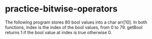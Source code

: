# practice-bitwise-operators

The following program stores 80 bool values into a char arr[10]. In both functions, index is the index of the bool values, from 0 to 79. getBool returns 1 if the bool value at index is true otherwise 0.
